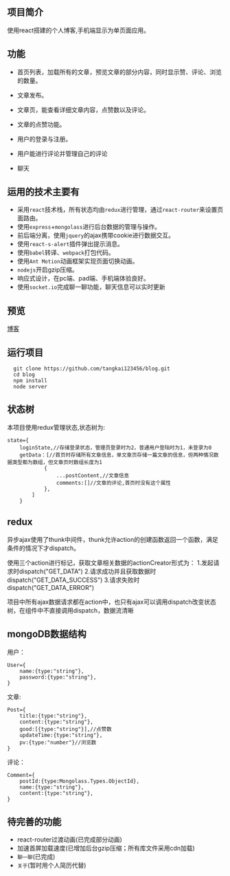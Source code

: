 ## 项目简介
使用react搭建的个人博客,手机端显示为单页面应用。

## 功能
- 首页列表，加载所有的文章，预览文章的部分内容，同时显示赞、评论、浏览的数量。
- 文章发布。
- 文章页，能查看详细文章内容，点赞数以及评论。
- 文章的点赞功能。
- 用户的登录与注册。
- 用户能进行评论并管理自己的评论

- 聊天

## 运用的技术主要有
- 采用`react`技术栈，所有状态均由`redux`进行管理，通过`react-router`来设置页面路由。
- 使用`express`+`mongolass`进行后台数据的管理与操作。
- 前后端分离，使用`jquery`的ajax携带cookie进行数据交互。
- 使用`react-s-alert`插件弹出提示消息。
- 使用`babel`转译、`webpack`打包代码。
- 使用`Ant Motion`动画框架实现页面切换动画。
- `nodejs`开启gzip压缩。
- 响应式设计，在pc端、pad端、手机端体验良好。
- 使用`socket.io`完成聊一聊功能，聊天信息可以实时更新

## 预览
[博客](http://tangkai123456.xyz/)

## 运行项目
```
  git clone https://github.com/tangkai123456/blog.git
  cd blog
  npm install
  node server
```


## 状态树
本项目使用redux管理状态,状态树为:
```
state={
    loginState,//存储登录状态，管理员登录时为2，普通用户登陆时为1，未登录为0
    getData：[//首页时存储所有文章信息，单文章页存储一篇文章的信息，但两种情况数据类型都为数组，但文章页时数组长度为1
            {
                ...postContent,//文章信息
                comments:[]//文章的评论,首页时没有这个属性
            },
        ]
    }
```

## redux
异步ajax使用了thunk中间件，thunk允许action的创建函数返回一个函数，满足条件的情况下才dispatch。

使用三个action进行标记，获取文章相关数据的actionCreator形式为：
    1.发起请求时dispatch("GET_DATA")
    2.请求成功并且获取数据时dispatch("GET_DATA_SUCCESS")
    3.请求失败时dispatch("GET_DATA_ERROR")

项目中所有ajax数据请求都在action中，也只有ajax可以调用dispatch改变状态树，在组件中不直接调用dispatch，数据流清晰

## mongoDB数据结构
用户：
```
User={
    name:{type:"string"},
	password:{type:"string"},
}
```
文章:
```
Post={
    title:{type:"string"},
	content:{type:"string"},
	good:[{type:"string"}],//点赞数
	updateTime:{type:"string"},
	pv:{type:"number"}//浏览数
}
```
评论：
```
Comment={
    postId:{type:Mongolass.Types.ObjectId},
	name:{type:"string"},
	content:{type:"string"},
}
```

## 待完善的功能
- react-router过渡动画(已完成部分动画)
- 加速首屏加载速度(已增加后台gzip压缩；所有库文件采用cdn加载)
- `聊一聊`(已完成)
- `关于`(暂时用个人简历代替)




